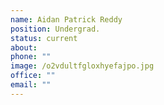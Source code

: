 ```yaml
---
name: Aidan Patrick Reddy
position: Undergrad.
status: current
about:
phone: ""
image: /o2vdultfgloxhyefajpo.jpg
office: ""
email: ""
---
```

